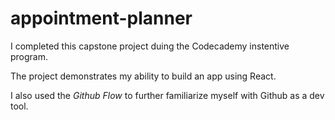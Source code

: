 # appointment-planner
I completed this capstone project duing the Codecademy instentive program.

The project demonstrates my ability to build an app using React.

I also used the *Github Flow* to further familiarize myself with Github as a dev tool.
